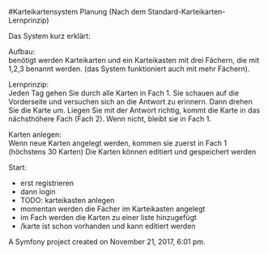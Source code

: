 #Karteikartensystem Planung
(Nach dem Standard-Karteikarten-Lernprinzip)

Das System kurz erklärt: 

Aufbau:<br>
benötigt werden Karteikarten 
und ein Karteikasten mit drei Fächern, die mit 1,2,3 benannt werden.
(das System funktioniert auch mit mehr Fächern). <br>

Lernprinzip:<br>
Jeden Tag gehen Sie durch alle Karten in Fach 1. 
Sie schauen auf die Vorderseite und versuchen sich an die 
Antwort zu erinnern. Dann drehen Sie die Karte um. 
Liegen Sie mit der Antwort richtig, kommt die Karte in das nächsthöhere Fach (Fach 2).
Wenn nicht, bleibt sie in Fach 1.
 
Karten anlegen:<br>
Wenn neue Karten angelegt werden, kommen sie zuerst in Fach 1 (höchstens 30 Karten)
Die Karten können editiert und gespeichert werden

Start:
- erst registrieren
- dann login
- TODO: karteikasten anlegen
- momentan werden die Fächer im Karteikasten angelegt
- im Fach werden die Karten zu einer liste hinzugefügt
- /karte ist schon vorhanden und kann editiert werden



A Symfony project created on November 21, 2017, 6:01 pm.
